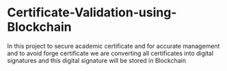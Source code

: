 # Certificate-Validation-using-Blockchain
In this project to secure academic certificate and for accurate management and to avoid forge certificate we are converting all certificates into digital signatures and this digital signature will be stored in Blockchain
